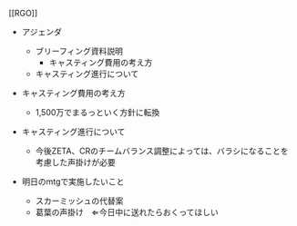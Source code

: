 [[RGO]]

- アジェンダ
	- ブリーフィング資料説明
		- キャスティング費用の考え方
	- キャスティング進行について

- キャスティング費用の考え方
	- 1,500万でまるっといく方針に転換
- キャスティング進行について
	- 今後ZETA、CRのチームバランス調整によっては、バラシになることを考慮した声掛けが必要
- 明日のmtgで実施したいこと
	- スカーミッシュの代替案
	- 葛葉の声掛け　⇐今日中に送れたらおくってほしい